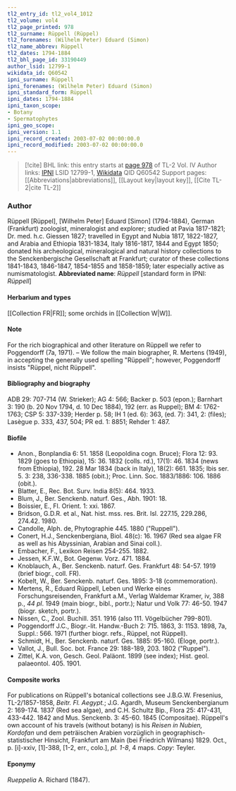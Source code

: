 ```yaml
---
tl2_entry_id: tl2_vol4_1012
tl2_volume: vol4
tl2_page_printed: 978
tl2_surname: Rüppell (Rüppel)
tl2_forenames: (Wilhelm Peter) Eduard (Simon)
tl2_name_abbrev: Rüppell
tl2_dates: 1794-1884
tl2_bhl_page_id: 33190449
author_lsid: 12799-1
wikidata_id: Q60542
ipni_surname: Rüppell
ipni_forenames: (Wilhelm Peter) Eduard (Simon)
ipni_standard_form: Rüppell
ipni_dates: 1794-1884
ipni_taxon_scope: 
- Botany
- Spermatophytes
ipni_geo_scope: 
ipni_version: 1.1
ipni_record_created: 2003-07-02 00:00:00.0
ipni_record_modified: 2003-07-02 00:00:00.0
---
```


> [!cite] BHL link: this entry starts at [page 978](https://www.biodiversitylibrary.org/page/33190449) of TL-2 Vol. IV
> Author links: [IPNI](https://www.ipni.org/a/12799-1) LSID 12799-1, [Wikidata](https://www.wikidata.org/wiki/Q60542) QID Q60542
> Support pages: [[Abbreviations|abbreviations]], [[Layout key|layout key]], [[Cite TL-2|cite TL-2]]

### Author

Rüppell \[Rüppel\], \[Wilhelm Peter\] Eduard \[Simon\] (1794-1884), German (Frankfurt) zoologist, mineralogist and explorer; studied at Pavia 1817-1821; Dr. med. h.c. Giessen 1827; travelled in Egypt and Nubia 1817, 1822-1827, and Arabia and Ethiopia 1831-1834, Italy 1816-1817, 1844 and Egypt 1850; donated his archeological, mineralogical and natural history collections to the Senckenbergische Gesellschaft at Frankfurt; curator of these collections 1841-1843, 1846-1847, 1854-1855 and 1858-1859; later especially active as numismatologist. 
**Abbreviated name**: *Rüppell* \[standard form in IPNI: *Rüppell*\]

#### Herbarium and types

[[Collection FR|FR]]; some orchids in [[Collection W|W]].

#### Note

For the rich biographical and other literature on Rüppell we refer to Poggendorff (7a, 1971). – We follow the main biographer, R. Mertens (1949), in accepting the generally used spelling "Rüppell"; however, Poggendorff insists "Rüppel, nicht Rüppell".

#### Bibliography and biography

ADB 29: 707-714 (W. Strieker); AG 4: 566; Backer p. 503 (epon.); Barnhart 3: 190 (b. 20 Nov 1794, d. 10 Dec 1884), 192 (err. as Ruppel); BM 4: 1762-1763; CSP 5: 337-339; Herder p. 58; IH 1 (ed. 6): 363, (ed. 7): 341, 2: (files); Lasègue p. 333, 437, 504; PR ed. 1: 8851; Rehder 1: 487.

#### Biofile

- Anon., Bonplandia 6: 51. 1858 (Leopoldina cogn. Bruce); Flora 12: 93. 1829 (goes to Ethiopia), 15: 36. 1832 (colls. rd.), 17(1): 46. 1834 (news from Ethiopia), 192. 28 Mar 1834 (back in Italy), 18(2): 661. 1835; Ibis ser. 5. 3: 238, 336-338. 1885 (obit.); Proc. Linn. Soc. 1883/1886: 106. 1886 (obit.).
- Blatter, E., Rec. Bot. Surv. India 8(5): 464. 1933.
- Blum, J., Ber. Senckenb. naturf. Ges., Abh. 1901: 18.
- Boissier, E., Fl. Orient. 1: xxi. 1867.
- Bridson, G.D.R. et al., Nat. hist. mss. res. Brit. Isl. 227.15, 229.286, 274.42. 1980.
- Candolle, Alph. de, Phytographie 445. 1880 ("Ruppell").
- Conert, H.J., Senckenbergiana, Biol. 48(c): 16. 1967 (Red sea algae FR as well as his Abyssinian, Arabian and Sinai coll.).
- Embacher, F., Lexikon Reisen 254-255. 1882.
- Jessen, K.F.W., Bot. Gegenw. Vorz. 471. 1884.
- Knoblauch, A., Ber. Senckenb. naturf. Ges. Frankfurt 48: 54-57. 1919 (brief biogr., coll. FR).
- Kobelt, W., Ber. Senckenb. naturf. Ges. 1895: 3-18 (commemoration).
- Mertens, R., Eduard Rüppell, Leben und Werke eines Forschungsreisenden, Frankfurt a.M., Verlag Waldemar Kramer, iv, 388 p., *44 pl*. 1949 (main biogr., bibl., portr.); Natur und Volk 77: 46-50. 1947 (biogr. sketch, portr.).
- Nissen, C., Zool. Buchill. 351. 1916 (also 111. Vögelbücher 799-801).
- Poggendorff J.C., Biogr.-lit. Handw.-Buch 2: 715. 1863, 3: 1153. 1898, 7a, Suppl.: 566. 1971 (further biogr. refs., Rüppel, not Rüppell).
- Schmidt, H., Ber. Senckenb. naturf. Ges. 1885: 95-160. (Éloge, portr.).
- Vallot, J., Bull. Soc. bot. France 29: 188-189, 203. 1802 ("Ruppel").
- Zittel, K.A. von, Gesch. Geol. Paläont. 1899 (see index); Hist. geol. palaeontol. 405. 1901.

#### Composite works

For publications on Rüppell's botanical collections see J.B.G.W. Fresenius, TL-2/1857-1858, *Beitr. Fl. Aegypt.*; J.G. Agardh, Museum Senckenbergianum 2: 169-174. 1837 (Red sea algae), and C.H. Schultz Bip., Flora 25: 417-431, 433-442. 1842 and Mus. Senckenb. 3: 45-60. 1845 (Compositae). Rüppell's own account of his travels (without botany) is his *Reisen in Nubien, Kordofan* und dem peträischen Arabien vorzüglich in geographisch-statistischer Hinsicht, Frankfurt am Main (bei Friedrich Wilmans) 1829. Oct., p. \[i\]-xxiv, \[1\]-388, \[1-2, err., colo.\], *pl. 1-8*, 4 maps. *Copy*: Teyler.

#### Eponymy

*Rueppelia* A. Richard (1847).

